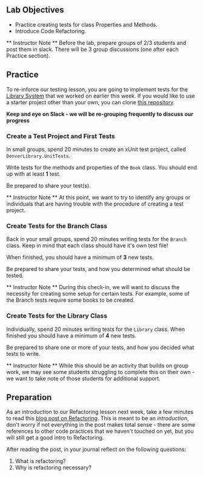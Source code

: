 ## Lab Objectives
* Practice creating tests for class Properties and Methods.
* Introduce Code Refactoring.

** Instructor Note **  Before the lab, prepare groups of 2/3 students and post them in slack.  There will be 3 group discussions (one after each Practice section).

## Practice

To re-inforce our testing lesson, you are going to implement tests for the [Library System](/Mod1/Labs/Week4/ClassInteraction.md) that we worked on earlier this week.  If you would like to use a starter project other than your own, you can clone [this repository](https://github.com/memcmahon/DenverLibrary).

**Keep and eye on Slack - we will be re-grouping frequently to discuss our progress**

### Create a Test Project and First Tests

In small groups, spend 20 minutes to create an xUnit test project, called `DenverLibrary.UnitTests`.

Write tests for the methods and properties of the `Book` class.  You should end up with at least **1** test.  

Be prepared to share your test(s).

** Instructor Note **  At this point, we want to try to identify any groups or individuals that are having trouble with the procedure of creating a test project.

### Create Tests for the Branch Class

Back in your small groups, spend 20 minutes writing tests for the `Branch` class.  Keep in mind that each class should have it's own test file!

When finished, you should have a minimum of **3** new tests.  

Be prepared to share your tests, and how you determined what should be tested.

** Instructor Note **  During this check-in, we will want to discuss the necessity for creating some setup for certain tests.  For example, some of the Branch tests require some books to be created.

### Create Tests for the Library Class

Individually, spend 20 minutes writing tests for the `Library` class.  When finished you should have a minimum of **4** new tests.

Be prepared to share one or more of your tests, and how you decided what tests to write.

** Instructor Note ** While this should be an activity that builds on group work, we may see some students struggling to complete this on their own - we want to take note of those students for additional support.

## Preparation

As an introduction to our Refactoring lesson next week, take a few minutes to read this [blog post on Refactoring](https://www.bmc.com/blogs/code-refactoring-explained/).  This is meant to be an _introduction_, don't worry if not everything in the post makes total sense - there are some references to other code practices that we haven't touched on yet, but you will still get a good intro to Refactoring.

After reading the post, in your journal reflect on the following questions:
1. What is refactoring?
1. Why is refactoring necessary?
